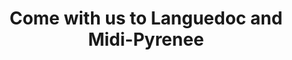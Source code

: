 ---
layout: post
meta:
title: Come with us to Languedoc and Midi-Pyrenee
ogContent: article
class: blog
sitemap:
     priority: .7
     changefreq: 'weekly'    
---